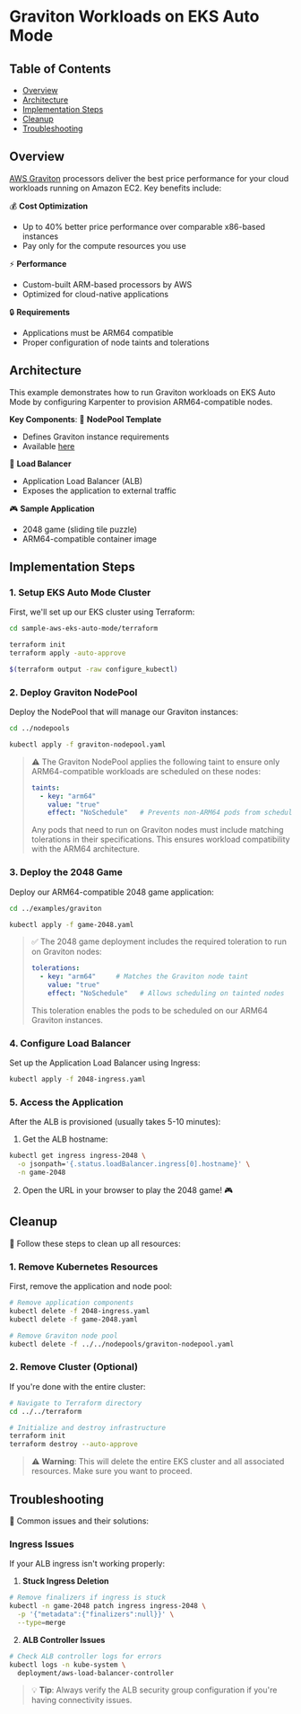 # Graviton Workloads on EKS Auto Mode

## Table of Contents
- [Overview](#overview)
- [Architecture](#architecture)
- [Implementation Steps](#implementation-steps)
- [Cleanup](#cleanup)
- [Troubleshooting](#troubleshooting)

## Overview
[AWS Graviton](https://aws.amazon.com/ec2/graviton/) processors deliver the best price performance for your cloud workloads running on Amazon EC2. Key benefits include:

💰 **Cost Optimization**
- Up to 40% better price performance over comparable x86-based instances
- Pay only for the compute resources you use

⚡ **Performance**
- Custom-built ARM-based processors by AWS
- Optimized for cloud-native applications

🔒 **Requirements**
- Applications must be ARM64 compatible
- Proper configuration of node taints and tolerations

## Architecture
This example demonstrates how to run Graviton workloads on EKS Auto Mode by configuring Karpenter to provision ARM64-compatible nodes.

**Key Components**:
📄 **NodePool Template**
- Defines Graviton instance requirements
- Available [here](../../nodepool-templates/graviton-nodepool.yaml.tpl)

🔄 **Load Balancer**
- Application Load Balancer (ALB)
- Exposes the application to external traffic

🎮 **Sample Application**
- 2048 game (sliding tile puzzle)
- ARM64-compatible container image

## Implementation Steps

### 1. Setup EKS Auto Mode Cluster
First, we'll set up our EKS cluster using Terraform:

```bash
cd sample-aws-eks-auto-mode/terraform

terraform init
terraform apply -auto-approve

$(terraform output -raw configure_kubectl)
```

### 2. Deploy Graviton NodePool
Deploy the NodePool that will manage our Graviton instances:

```bash
cd ../nodepools

kubectl apply -f graviton-nodepool.yaml
```

> ⚠️ The Graviton NodePool applies the following taint to ensure only ARM64-compatible workloads are scheduled on these nodes:
>
> ```yaml
> taints:
>   - key: "arm64"
>     value: "true"
>     effect: "NoSchedule"   # Prevents non-ARM64 pods from scheduling
> ```
>
> Any pods that need to run on Graviton nodes must include matching tolerations in their specifications. This ensures workload compatibility with the ARM64 architecture.

### 3. Deploy the 2048 Game
Deploy our ARM64-compatible 2048 game application:

```bash
cd ../examples/graviton

kubectl apply -f game-2048.yaml
```


> ✅ The 2048 game deployment includes the required toleration to run on Graviton nodes:
>
> ```yaml
> tolerations:
>   - key: "arm64"     # Matches the Graviton node taint
>     value: "true"
>     effect: "NoSchedule"   # Allows scheduling on tainted nodes
> ```
>
> This toleration enables the pods to be scheduled on our ARM64 Graviton instances.

### 4. Configure Load Balancer
Set up the Application Load Balancer using Ingress:

```bash
kubectl apply -f 2048-ingress.yaml
```

### 5. Access the Application
After the ALB is provisioned (usually takes 5-10 minutes):

1. Get the ALB hostname:
```bash
kubectl get ingress ingress-2048 \
  -o jsonpath='{.status.loadBalancer.ingress[0].hostname}' \
  -n game-2048
```

2. Open the URL in your browser to play the 2048 game! 🎮

## Cleanup

🧹 Follow these steps to clean up all resources:

### 1. Remove Kubernetes Resources
First, remove the application and node pool:

```bash
# Remove application components
kubectl delete -f 2048-ingress.yaml
kubectl delete -f game-2048.yaml

# Remove Graviton node pool
kubectl delete -f ../../nodepools/graviton-nodepool.yaml
```

### 2. Remove Cluster (Optional)
If you're done with the entire cluster:

```bash
# Navigate to Terraform directory
cd ../../terraform

# Initialize and destroy infrastructure
terraform init
terraform destroy --auto-approve
```

> ⚠️ **Warning**: This will delete the entire EKS cluster and all associated resources. Make sure you want to proceed.

## Troubleshooting

🔧 Common issues and their solutions:

### Ingress Issues
If your ALB ingress isn't working properly:

1. **Stuck Ingress Deletion**
```bash
# Remove finalizers if ingress is stuck
kubectl -n game-2048 patch ingress ingress-2048 \
  -p '{"metadata":{"finalizers":null}}' \
  --type=merge
```

2. **ALB Controller Issues**
```bash
# Check ALB controller logs for errors
kubectl logs -n kube-system \
  deployment/aws-load-balancer-controller
```

> 💡 **Tip**: Always verify the ALB security group configuration if you're having connectivity issues.
